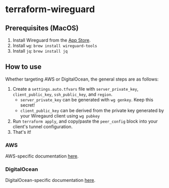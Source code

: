 # terraform-wireguard

## Prerequisites (MacOS)
1. Install Wireguard from the [App Store](https://apps.apple.com/ug/app/wireguard/id1451685025?mt=12).
2. Install `wg`: `brew install wireguard-tools`
3. Install `jq`: `brew install jq`

## How to use
Whether targeting AWS or DigitalOcean, the general steps are as follows:

1. Create a `settings.auto.tfvars` file with `server_private_key`, `client_public_key`, `ssh_public_key`, and `region`.
    - `server_private_key` can be generated with `wg genkey`. Keep this secret!
    - `client_public_key` can be derived from the private key generated by your Wiregaurd client using `wg pubkey`
2. Run `terraform apply`, and copy/paste the `peer_config` block into your client's tunnel configuration.
3. That's it!

### AWS
AWS-specific documentation [here](terraform/aws/README.md).

### DigitalOcean
DigitalOcean-specific documentation [here](terraform/do/README.md).